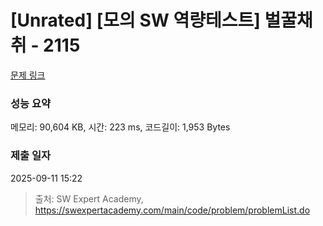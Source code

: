 # [Unrated] [모의 SW 역량테스트] 벌꿀채취 - 2115 

[문제 링크](https://swexpertacademy.com/main/code/problem/problemDetail.do?contestProbId=AV5V4A46AdIDFAWu) 

### 성능 요약

메모리: 90,604 KB, 시간: 223 ms, 코드길이: 1,953 Bytes

### 제출 일자

2025-09-11 15:22



> 출처: SW Expert Academy, https://swexpertacademy.com/main/code/problem/problemList.do
